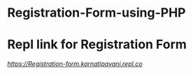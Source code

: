 # Registration-Form-using-PHP

# Repl link for Registration Form

<i>https://Registration-form.karnatipavani.repl.co</i>
